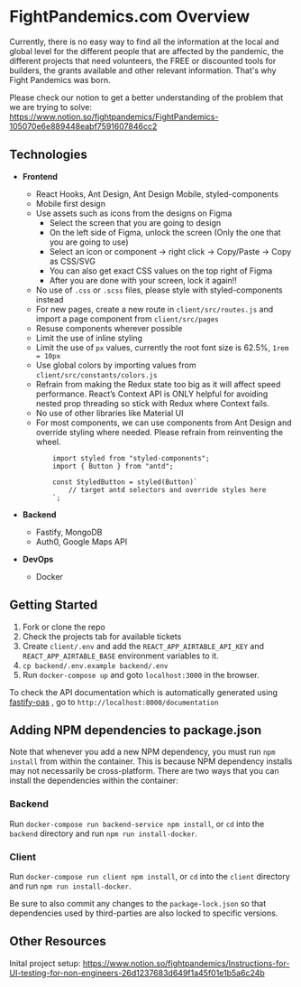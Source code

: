 #  FightPandemics.com Overview

Currently, there is no easy way to find all the information at the local and global level for the different people that are affected by the pandemic, the different projects that need volunteers, the FREE or discounted tools for builders, the grants available and other relevant information. That's why Fight Pandemics was born.

Please check our notion to get a better understanding of the problem that we are trying to solve: https://www.notion.so/fightpandemics/FightPandemics-105070e6e889448eabf7591607846cc2

## Technologies
- **Frontend**
    - React Hooks, Ant Design, Ant Design Mobile,  styled-components
    - Mobile first design
    - Use assets such as icons from the designs on Figma
        - Select the screen that you are going to design
        - On the left side of Figma, unlock the screen (Only the one that you are going to use)
        - Select an icon or component -> right click -> Copy/Paste -> Copy as CSS/SVG
        - You can also get exact CSS values on the top right of Figma
        - After you are done with your screen, lock it again!!
    - No use of `.css` or `.scss` files, please style with styled-components instead
    - For new pages, create a new route in `client/src/routes.js` and import a page component from `client/src/pages`
    - Resuse components wherever possible
    - Limit the use of inline styling
    - Limit the use of `px` values, currently the root font size is 62.5%, `1rem = 10px`
    - Use global colors by importing values from `client/src/constants/colors.js`
    - Refrain from making the Redux state too big as it will affect speed performance. React’s Context API is ONLY helpful for avoiding nested prop threading so stick with Redux where Context fails.
    - No use of other libraries like Material UI
    - For most components, we can use components from Ant Design and override styling where needed. Please refrain from reinventing the wheel.
        ```
            import styled from "styled-components";
            import { Button } from "antd";
            
            const StyledButton = styled(Button)`
                // target antd selectors and override styles here
            `;
        ```

- **Backend**
    - Fastify, MongoDB
    - Auth0, Google Maps API
- **DevOps**
    - Docker

## Getting Started
1. Fork or clone the repo
2. Check the projects tab for available tickets
3. Create `client/.env` and add the `REACT_APP_AIRTABLE_API_KEY` and `REACT_APP_AIRTABLE_BASE` environment variables to it.
4. `cp backend/.env.example backend/.env`
5. Run `docker-compose up` and goto `localhost:3000` in the browser.

To check the API documentation which is automatically generated using [fastify-oas](https://www.npmjs.com/package/fastify-oas) , go to `http://localhost:8000/documentation`


## Adding NPM dependencies to package.json

Note that whenever you add a new NPM dependency, you must run `npm install` from within the container. This is because
NPM dependency installs may not necessarily be cross-platform. There are two ways that you can install the dependencies
within the container:

### Backend
Run `docker-compose run backend-service npm install`, or `cd` into the `backend` directory and run `npm run install-docker`.

### Client
Run `docker-compose run client npm install`, or `cd` into the `client` directory and run `npm run install-docker`.

Be sure to also commit any changes to the `package-lock.json` so that dependencies used by third-parties are also locked to specific versions.

## Other Resources ##
Inital project setup: https://www.notion.so/fightpandemics/Instructions-for-UI-testing-for-non-engineers-26d1237683d649f1a45f01e1b5a6c24b
